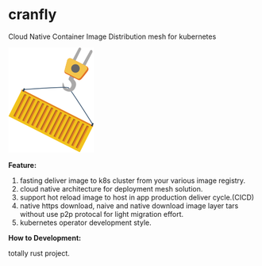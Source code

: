 # cranfly
Cloud Native Container Image Distribution mesh for kubernetes

![logo](./logo.png)


**Feature:**

1. fasting deliver image to k8s cluster from your various image registry.
2. cloud native architecture for deployment mesh solution.
3. support hot reload image to host in app production deliver cycle.(CICD)
4. native https download, naive and native download image layer tars without use p2p protocal for light migration effort.
5. kubernetes operator development style.



**How to Development:**

totally rust project.

